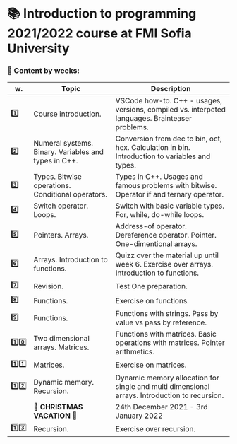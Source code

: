 # :books: Introduction to programming 2021/2022 course at FMI Sofia University 

###  :pushpin: Content by weeks: 
| w. | Topic | Description |
|------|-------|-------------|
|:one:| Course introduction.| VSCode how-to. C++ - usages, versions, compiled vs. interpeted languages. Brainteaser problems.| 
|:two:| Numeral systems. Binary. Variables and types in C++.| Conversion from dec to bin, oct, hex. Calculation in bin. Introduction to variables and types.| 
|:three:| Types. Bitwise operations. Conditional operators.| Types in C++. Usages and famous problems with bitwise. Operator if and ternary operator.|  
|:four:| Switch operator. Loops.| Switch with basic variable types. For, while, do-while loops.| 
|:five:| Pointers. Arrays. | Address-of operator. Dereference operator. Pointer. One-dimentional arrays. | 
|:six:| Arrays. Introduction to functions. | Quizz over the material up until week 6. Exercise over arrays. Introduction to functions. | 
|:seven:| Revision. | Test One preparation.|
|:eight:| Functions. | Exercise on functions. |
|:nine:| Functions. | Functions with strings. Pass by value vs pass by reference. |
|:one::zero:| Two dimensional arrays. Matrices.| Functions with matrices. Basic operations with matrices. Pointer arithmetics. 
|:one::one:| Matrices. | Exercise on matrices. |
|:one::two:| Dynamic memory. Recursion. | Dynamic memory allocation for single and multi dimensional arrays. Introduction to recursion. |
||:christmas_tree: <b> CHRISTMAS VACATION </b> :gift:|24th December 2021 - 3rd January 2022|
|:one::three:| Recursion. | Exercise over recursion. |
